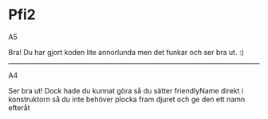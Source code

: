 # Pfi2

A5

Bra! Du har gjort koden lite annorlunda men det funkar och ser bra ut. :)


----

A4

Ser bra ut! Dock hade du kunnat göra så du sätter friendlyName direkt i konstruktorn så du inte behöver plocka fram djuret och ge den ett namn efteråt

